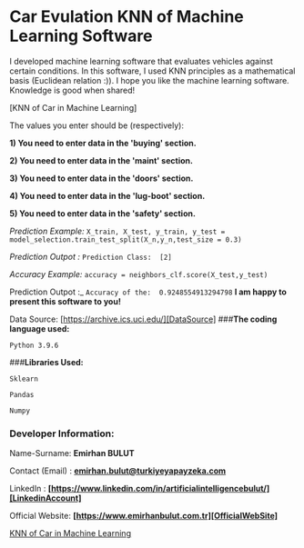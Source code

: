 # **Car Evulation KNN of Machine Learning Software**
I developed machine learning software that evaluates vehicles against certain conditions. In this software, I used KNN principles as a mathematical basis (Euclidean relation :)). I hope you like the machine learning software. Knowledge is good when shared!

[KNN of Car in Machine Learning]

The values you enter should be (respectively):

**1) You need to enter data in the 'buying' section.**

**2) You need to enter data in the 'maint' section.**

**3) You need to enter data in the 'doors' section.**

**4) You need to enter data in the 'lug-boot' section.**

**5) You need to enter data in the 'safety' section.**

_Prediction Example:_ `X_train, X_test, y_train, y_test = model_selection.train_test_split(X_n,y_n,test_size = 0.3)`

_Prediction Outpot :_ `Prediction Class:  [2]`

_Accuracy Example:_ `accuracy = neighbors_clf.score(X_test,y_test)`

 Prediction Outpot :_ `Accuracy of the:  0.9248554913294798`
**I am happy to present this software to you!**

Data Source: [https://archive.ics.uci.edu/][DataSource]
###**The coding language used:**

`Python 3.9.6`

###**Libraries Used:**

`Sklearn`

`Pandas`

`Numpy`
### **Developer Information:**

Name-Surname: **Emirhan BULUT**

Contact (Email) : **emirhan.bulut@turkiyeyapayzeka.com**

LinkedIn : **[https://www.linkedin.com/in/artificialintelligencebulut/][LinkedinAccount]**

[LinkedinAccount]: https://www.linkedin.com/in/artificialintelligencebulut/

Official Website: **[https://www.emirhanbulut.com.tr][OfficialWebSite]**

[OfficialWebSite]: https://www.emirhanbulut.com.tr

[DataSource]: https://archive.ics.uci.edu/

[KNN of Car in Machine Learning](https://github.com/emirhanai/Car-Evulation-KNN-of-Machine-Learning-Software/blob/main/Car%20Evulation%20KNN%20of%20Machine%20Learning%20Software%20Image.jpg)
